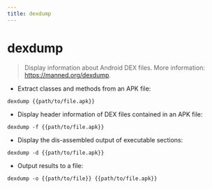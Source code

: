 ```yaml
---
title: dexdump
---
```

# dexdump

> Display information about Android DEX files.
> More information: <https://manned.org/dexdump>.

- Extract classes and methods from an APK file:

`dexdump {{path/to/file.apk}}`

- Display header information of DEX files contained in an APK file:

`dexdump -f {{path/to/file.apk}}`

- Display the dis-assembled output of executable sections:

`dexdump -d {{path/to/file.apk}}`

- Output results to a file:

`dexdump -o {{path/to/file}} {{path/to/file.apk}}`
